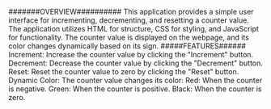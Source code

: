 #######OVERVIEW##########
This application provides a simple user interface for incrementing, decrementing, and resetting a counter value. The application utilizes HTML for structure, CSS for styling, and JavaScript for functionality. The counter value is displayed on the webpage, and its color changes dynamically based on its sign.
#####FEATURES######
Increment: Increase the counter value by clicking the "Increment" button.
Decrement: Decrease the counter value by clicking the "Decrement" button.
Reset: Reset the counter value to zero by clicking the "Reset" button.
Dynamic Color: The counter value changes its color:
Red: When the counter is negative.
Green: When the counter is positive.
Black: When the counter is zero.
